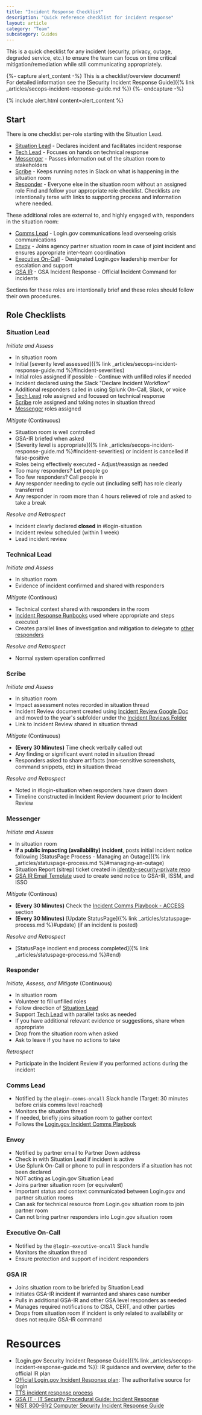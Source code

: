```yaml
---
title: "Incident Response Checklist"
description: "Quick reference checklist for incident response"
layout: article
category: "Team"
subcategory: Guides
---
```


This is a quick checklist for any incident (security, privacy, outage, degraded service, etc.) to ensure the team can focus on time critical mitigation/remediation while still communicating appropriately.

{%- capture alert_content -%}
This is a checklist/overview document!
<br />
For detailed information see the [Security Incident Response Guide]({% link _articles/secops-incident-response-guide.md %})
{%- endcapture -%}

{% include alert.html content=alert_content %}

## Start

There is one checklist per-role starting with the Situation Lead.

* [Situation Lead](#situation-lead) - Declares incident and facilitates incident response
* [Tech Lead](#technical-lead) - Focuses on hands on technical response
* [Messenger](#messenger) - Passes information out of the situation room to stakeholders
* [Scribe](#scribe) - Keeps running notes in Slack on what is happening in the situation room
* [Responder](#responder) - Everyone else in the situation room without an assigned role
Find and follow your appropriate role checklist.  Checklists are intentionally terse
with links to supporting process and information where needed.

These additional roles are external to, and highly engaged with, responders in the situation room:

* [Comms Lead](#comms-lead) - Login.gov communications lead overseeing crisis communications
* [Envoy](#envoy) - Joins agency partner situation room in case of joint incident and ensures appropriate inter-team coordination
* [Executive On-Call](#executive-on-call) - Designated Login.gov leadership member for escalation and support
* [GSA IR](#gsa-ir) - GSA Incident Response - Official Incident Command for incidents

Sections for these roles are intentionally brief and these roles should follow their own
procedures.

## Role Checklists

### Situation Lead

*Initiate and Assess*
* In situation room
* Initial [severity level assessed]({% link _articles/secops-incident-response-guide.md %}#incident-severities)
* Initial roles assigned if possible - Continue with unfilled roles if needed
* Incident declared using the Slack "Declare Incident Workflow"
* Additional responders called in using Splunk On-Call, Slack, or voice
* [Tech Lead](#technical-lead) role assigned and focused on technical response
* [Scribe](#scribe) role assigned and taking notes in situation thread
* [Messenger](#messenger) roles assigned

*Mitigate*
(Continuous)
* Situation room is well controlled
* GSA-IR briefed when asked
* [Severity level is appropriate]({% link _articles/secops-incident-response-guide.md %}#incident-severities) or incident is cancelled if false-positive
* Roles being effectively executed - Adjust/reassign as needed
* Too many responders?  Let people go
* Too few responders?  Call people in
* Any responder needing to cycle out (including self) has role clearly transferred
* Any responder in room more than 4 hours relieved of role and asked to take a break

*Resolve and Retrospect*
* Incident clearly declared **closed** in #login-situation
* Incident review scheduled (within 1 week)
* Lead incident review

### Technical Lead

*Initiate and Assess*
* In situation room
* Evidence of incident confirmed and shared with responders

*Mitigate* (Continous)
* Technical context shared with responders in the room
* [Incident Response Runbooks](https://github.com/18F/identity-devops/wiki/Incident-Response-Runbooks) used where appropriate and steps executed
* Creates parallel lines of investigation and mitigation to delegate to [other responders](#responder)

*Resolve and Retrospect*
* Normal system operation confirmed

### Scribe

*Initiate and Assess*
* In situation room
* Impact assessment notes recorded in situation thread
* Incident Review document created using [Incident Review Google Doc](https://docs.google.com/document/d/1Yaqnb9QsHRrlaBvlTeO_qHGmuP-0h4z-CCustU8gBdk/copy) and moved to the year's subfolder under the [Incident Reviews Folder](https://drive.google.com/drive/folders/1ZdroGfCbGmeUPuCqiR8BetUhEXRfk4ui?usp=sharing)
* Link to Incident Review shared in situation thread

*Mitigate* (Continuous)
* **(Every 30 Minutes)** Time check verbally called out
* Any finding or significant event noted in situation thread
* Responders asked to share artifacts (non-sensitive screenshots, command snippets, etc) in situation thread

*Resolve and Retrospect*
* Noted in #login-situation when responders have drawn down
* Timeline constructed in Incident Review document prior to Incident Review

### Messenger

*Initiate and Assess*
* In situation room
* **If a public impacting (availability) incident**, posts initial incident notice following [StatusPage Process - Managing an Outage]({% link _articles/statuspage-process.md %}#managing-an-outage)   
* Situation Report (sitrep) ticket created in [identity-security-private repo](https://github.com/18F/identity-security-private/issues/new?assignees=&labels=task%3A+IR&template=incidents.md&title=security+incident+capture)
* [GSA IR Email Template](https://docs.google.com/document/d/16h4gDq9JeW8JBhBDswSvoGRWx6qQvX_4spyEZVbjlcA) used to create send notice to GSA-IR, ISSM, and ISSO

*Mitigate* (Continous)
* **(Every 30 Minutes)** Check the [Incident Comms Playbook - ACCESS](https://docs.google.com/document/d/1kG7LXaEThJFJfCVP3jnimEvqbHKlFNvJ_PokZkpu1K8/edit#heading=h.vjtsg6mj5w6c) section 
* **(Every 30 Minutes)** [Update StatusPage]({% link _articles/statuspage-process.md %}#update) (if an incident is posted)

*Resolve and Retrospect*
* [StatusPage incdient end process completed]({% link _articles/statuspage-process.md %}#end)

### Responder

*Initiate, Assess, and Mitigate* (Continuous)
* In situation room
* Volunteer to fill unfilled roles
* Follow direction of [Situation Lead](#situation-lead)
* Support [Tech Lead](#technical-lead) with parallel tasks as needed
* If you have additional relevant evidence or suggestions, share when appropriate
* Drop from the situation room when asked
* Ask to leave if you have no actions to take

*Retrospect*
* Participate in the Incident Review if you performed actions during the incident


### Comms Lead

* Notified by the `@login-comms-oncall` Slack handle (Target: 30 minutes before crisis comms level reached)
* Monitors the situation thread
* If needed, briefly joins situation room to gather context
* Follows the [Login.gov Incident Comms Playbook](https://docs.google.com/document/d/1kG7LXaEThJFJfCVP3jnimEvqbHKlFNvJ_PokZkpu1K8/edit#heading=h.330ecfi08z29)

### Envoy

* Notified by partner email to Partner Down address
* Check in with Situation Lead if incident is active
* Use Splunk On-Call or phone to pull in responders if a situation has not been declared
* NOT acting as Login.gov Situation Lead
* Joins partner situation room (or equivalent)
* Important status and context communicated between Login.gov and partner situation rooms
* Can ask for technical resource from Login.gov situation room to join partner room
* Can not bring partner responders into Login.gov situation room

### Executive On-Call

* Notified by the `@login-executive-oncall` Slack handle
* Monitors the situation thread
* Ensure protection and support of incident responders

### GSA IR

* Joins situation room to be briefed by Situation Lead
* Initiates GSA-IR incident if warranted and shares case number
* Pulls in additional GSA-IR and other GSA level responders as needed
* Manages required notifications to CISA, CERT, and other parties
* Drops from situation room if incident is only related to availability or does not require GSA-IR command

# Resources

* [Login.gov Security Incident Response Guide]({% link _articles/secops-incident-response-guide.md %}): IR guidance and overview, defer to the official IR plan
* [Official Login.gov Incident Response plan](https://drive.google.com/file/d/1SVz5keBYiDSXvzBdkLFOqdnAplZWqL9D/view): The authoritative source for login
* [TTS incident response process](https://handbook.tts.gsa.gov/security-incidents/)
* [GSA IT - IT Security Procedural Guide: Incident Response](https://www.gsa.gov/cdnstatic/Incident_Response_%5BCIO_IT_Security_01-02_Rev_18%5D_03-26-2021docx.pdf)
* [NIST 800-61r2 Computer Security Incident Response Guide](https://nvlpubs.nist.gov/nistpubs/SpecialPublications/NIST.SP.800-61r2.pdf)
